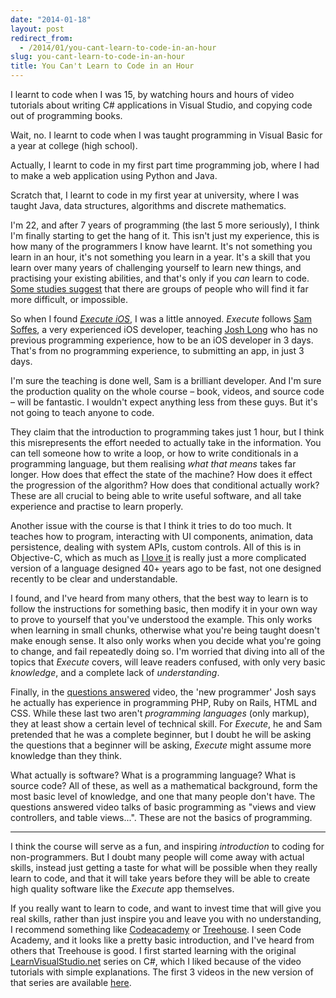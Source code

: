 ```yaml
---
date: "2014-01-18"
layout: post
redirect_from:
  - /2014/01/you-cant-learn-to-code-in-an-hour
slug: you-cant-learn-to-code-in-an-hour
title: You Can't Learn to Code in an Hour
---
```


I learnt to code when I was 15, by watching hours and hours of video tutorials about writing C# applications in Visual Studio, and copying code out of programming books.

Wait, no. I learnt to code when I was taught programming in Visual Basic for a year at college (high school).

Actually, I learnt to code in my first part time programming job, where I had to make a web application using Python and Java.

Scratch that, I learnt to code in my first year at university, where I was taught Java, data structures, algorithms and discrete mathematics.

I'm 22, and after 7 years of programming (the last 5 more seriously), I think I'm finally starting to get the hang of it. This isn't just my experience, this is how many of the programmers I know have learnt. It's not something you learn in an hour, it's not something you learn in a year. It's a skill that you learn over many years of challenging yourself to learn new things, and practising your existing abilities, and that's only if you _can_ learn to code. [Some studies suggest](http://www.eis.mdx.ac.uk/research/PhDArea/saeed/S_Dehnadi_ppij-2006__2.pdf) that there are groups of people who will find it far more difficult, or impossible.

So when I found [_Execute iOS_](http://executeios.com/), I was a little annoyed. _Execute_ follows [Sam Soffes](http://soff.es/), a very experienced iOS developer, teaching [Josh Long]() who has no previous programming experience, how to be an iOS developer in 3 days. That's from no programming experience, to submitting an app, in just 3 days.

I'm sure the teaching is done well, Sam is a brilliant developer. And I'm sure the production quality on the whole course – book, videos, and source code – will be fantastic. I wouldn't expect anything less from these guys. But it's not going to teach anyone to code.

They claim that the introduction to programming takes just 1 hour, but I think this misrepresents the effort needed to actually take in the information. You can tell someone how to write a loop, or how to write conditionals in a programming language, but them realising _what that means_ takes far longer. How does that effect the state of the machine? How does it effect the progression of the algorithm? How does that conditional actually work? These are all crucial to being able to write useful software, and all take experience and practise to learn properly.

Another issue with the course is that I think it tries to do too much. It teaches how to program, interacting with UI components, animation, data persistence, dealing with system APIs, custom controls. All of this is in Objective-C, which as much as [I love it](/blog/articles/2013-10-12-objective-c.html) is really just a more complicated version of a language designed 40+ years ago to be fast, not one designed recently to be clear and understandable.

I found, and I've heard from many others, that the best way to learn is to follow the instructions for something basic, then modify it in your own way to prove to yourself that you've understood the example. This only works when learning in small chunks, otherwise what you're being taught doesn't make enough sense. It also only works when you decide what you're going to change, and fail repeatedly doing so. I'm worried that diving into all of the topics that _Execute_ covers, will leave readers confused, with only very basic _knowledge_, and a complete lack of _understanding_.

Finally, in the [questions answered](http://vimeo.com/84138506) video, the 'new programmer' Josh says he actually has experience in programming PHP, Ruby on Rails, HTML and CSS. While these last two aren't _programming languages_ (only markup), they at least show a certain level of technical skill. For _Execute_, he and Sam pretended that he was a complete beginner, but I doubt he will be asking the questions that a beginner will be asking, _Execute_ might assume more knowledge than they think.

What actually is software? What is a programming language? What is source code? All of these, as well as a mathematical background, form the most basic level of knowledge, and one that many people don't have. The questions answered video talks of basic programming as "views and view controllers, and table views...". These are not the basics of programming.

---

I think the course will serve as a fun, and inspiring _introduction_ to coding for non-programmers. But I doubt many people will come away with actual skills, instead just getting a taste for what will be possible when they really learn to code, and that it will take years before they will be able to create high quality software like the _Execute_ app themselves.

If you really want to learn to code, and want to invest time that will give you real skills, rather than just inspire you and leave you with no understanding, I recommend something like [Codeacademy](http://www.codecademy.com/) or [Treehouse](http://teamtreehouse.com/). I seen Code Academy, and it looks like a pretty basic introduction, and I've heard from others that Treehouse is good. I first started learning with the original [LearnVisualStudio.net](http://www.learnvisualstudio.net/) series on C#, which I liked because of the video tutorials with simple explanations. The first 3 videos in the new version of that series are available [here](http://www.learnvisualstudio.net/campaign/preview/).
